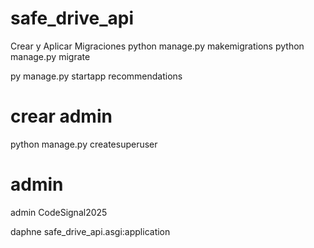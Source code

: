 # safe_drive_api

Crear y Aplicar Migraciones 
python manage.py makemigrations 
python manage.py migrate 

py manage.py startapp recommendations
# crear admin

python manage.py createsuperuser

# admin

admin
CodeSignal2025


daphne safe_drive_api.asgi:application